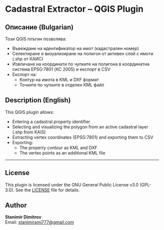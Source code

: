 # Cadastral Extractor – QGIS Plugin

## Описание (Bulgarian)

Този QGIS плъгин позволява:

- Въвеждане на идентификатор на имот (кадастрален номер)
- Селектиране и визуализиране на полигон от активен слой с имоти (.shp от КАИС)
- Извличане на координати по чупките на полигона в координатна система EPSG:7801 (КС 2005) и експорт в CSV
- Експорт на:
  - Контур на имота в KML и DXF формат
  - Точките по чупките в отделен KML файл

## Description (English)

This QGIS plugin allows:

- Entering a cadastral property identifier
- Selecting and visualizing the polygon from an active cadastral layer (.shp from KAIS)
- Extracting vertex coordinates (EPSG:7801) and exporting them to CSV
- Exporting:
  - The property contour as KML and DXF
  - The vertex points as an additional KML file

---

## License

This plugin is licensed under the GNU General Public License v3.0 (GPL-3.0). See the [LICENSE](LICENSE.txt) file for details.

## Author

**Stanimir Dimitrov**  
Email: stanimirami777@gmail.com  